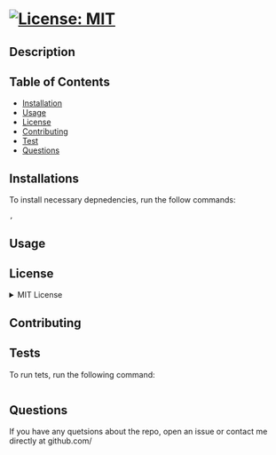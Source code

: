 #  [![License: MIT](https://img.shields.io/badge/License-MIT-yellow.svg)](https://opensource.org/licenses/MIT)

    
    
## Description
    


## Table of Contents
* [Installation](#installation)
* [Usage](#usage)
* [License](#license)
* [Contributing](#contributing)
* [Test](#test)
* [Questions](#questions)

## Installations
To install necessary depnedencies, run the follow commands:

```
,
```

## Usage


## License

<details>

<summary> MIT License </summary>
MIT License

    Copyright (c) 2022 
    
    Permission is hereby granted, free of charge, to any person obtaining a copy of this software and associated documentation files (the "Software"), to deal in the Software without restriction, including without limitation the rights to use, copy, modify, merge, publish, distribute, sublicense, and/or sell copies of the Software, and to permit persons to whom the Software is furnished to do so, subject to the following conditions:
    
    The above copyright notice and this permission notice shall be included in all copies or substantial portions of the Software.
    
    THE SOFTWARE IS PROVIDED "AS IS", WITHOUT WARRANTY OF ANY KIND, EXPRESS OR IMPLIED, INCLUDING BUT NOT LIMITED TO THE WARRANTIES OF MERCHANTABILITY, FITNESS FOR A PARTICULAR PURPOSE AND NONINFRINGEMENT. IN NO EVENT SHALL THE AUTHORS OR COPYRIGHT HOLDERS BE LIABLE FOR ANY CLAIM, DAMAGES OR OTHER LIABILITY, WHETHER IN AN ACTION OF CONTRACT, TORT OR OTHERWISE, ARISING FROM, OUT OF OR IN CONNECTION WITH THE SOFTWARE OR THE USE OR OTHER DEALINGS IN THE SOFTWARE.
</details>

## Contributing


## Tests
To run tets, run the following command:

```

```

## Questions
If you have any quetsions about the repo, open an issue or contact me directly at github.com/